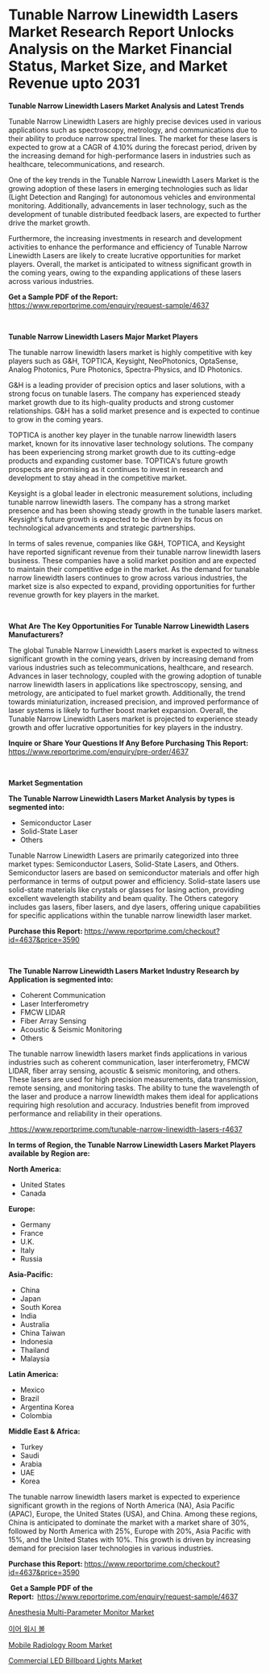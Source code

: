 <p><h1>Tunable Narrow Linewidth Lasers Market Research Report Unlocks Analysis on the Market Financial Status, Market Size, and Market Revenue upto 2031</h1></p><p><strong>Tunable Narrow Linewidth Lasers Market Analysis and Latest Trends</strong></p>
<p><p>Tunable Narrow Linewidth Lasers are highly precise devices used in various applications such as spectroscopy, metrology, and communications due to their ability to produce narrow spectral lines. The market for these lasers is expected to grow at a CAGR of 4.10% during the forecast period, driven by the increasing demand for high-performance lasers in industries such as healthcare, telecommunications, and research.</p><p>One of the key trends in the Tunable Narrow Linewidth Lasers Market is the growing adoption of these lasers in emerging technologies such as lidar (Light Detection and Ranging) for autonomous vehicles and environmental monitoring. Additionally, advancements in laser technology, such as the development of tunable distributed feedback lasers, are expected to further drive the market growth.</p><p>Furthermore, the increasing investments in research and development activities to enhance the performance and efficiency of Tunable Narrow Linewidth Lasers are likely to create lucrative opportunities for market players. Overall, the market is anticipated to witness significant growth in the coming years, owing to the expanding applications of these lasers across various industries.</p></p>
<p><strong>Get a Sample PDF of the Report:&nbsp;</strong> <a href="https://www.reportprime.com/enquiry/request-sample/4637">https://www.reportprime.com/enquiry/request-sample/4637</a></p>
<p>&nbsp;</p>
<p><strong>Tunable Narrow Linewidth Lasers Major Market Players</strong></p>
<p><p>The tunable narrow linewidth lasers market is highly competitive with key players such as G&H, TOPTICA, Keysight, NeoPhotonics, OptaSense, Analog Photonics, Pure Photonics, Spectra-Physics, and ID Photonics. </p><p>G&H is a leading provider of precision optics and laser solutions, with a strong focus on tunable lasers. The company has experienced steady market growth due to its high-quality products and strong customer relationships. G&H has a solid market presence and is expected to continue to grow in the coming years.</p><p>TOPTICA is another key player in the tunable narrow linewidth lasers market, known for its innovative laser technology solutions. The company has been experiencing strong market growth due to its cutting-edge products and expanding customer base. TOPTICA's future growth prospects are promising as it continues to invest in research and development to stay ahead in the competitive market.</p><p>Keysight is a global leader in electronic measurement solutions, including tunable narrow linewidth lasers. The company has a strong market presence and has been showing steady growth in the tunable lasers market. Keysight's future growth is expected to be driven by its focus on technological advancements and strategic partnerships.</p><p>In terms of sales revenue, companies like G&H, TOPTICA, and Keysight have reported significant revenue from their tunable narrow linewidth lasers business. These companies have a solid market position and are expected to maintain their competitive edge in the market. As the demand for tunable narrow linewidth lasers continues to grow across various industries, the market size is also expected to expand, providing opportunities for further revenue growth for key players in the market.</p></p>
<p>&nbsp;</p>
<p><strong>What Are The Key Opportunities For Tunable Narrow Linewidth Lasers Manufacturers?</strong></p>
<p><p>The global Tunable Narrow Linewidth Lasers market is expected to witness significant growth in the coming years, driven by increasing demand from various industries such as telecommunications, healthcare, and research. Advances in laser technology, coupled with the growing adoption of tunable narrow linewidth lasers in applications like spectroscopy, sensing, and metrology, are anticipated to fuel market growth. Additionally, the trend towards miniaturization, increased precision, and improved performance of laser systems is likely to further boost market expansion. Overall, the Tunable Narrow Linewidth Lasers market is projected to experience steady growth and offer lucrative opportunities for key players in the industry.</p></p>
<p><strong>Inquire or Share Your Questions If Any Before Purchasing This Report:</strong> <a href="https://www.reportprime.com/enquiry/pre-order/4637">https://www.reportprime.com/enquiry/pre-order/4637</a></p>
<p>&nbsp;</p>
<p><strong>Market Segmentation</strong></p>
<p><strong>The Tunable Narrow Linewidth Lasers Market Analysis by types is segmented into:</strong></p>
<p><ul><li>Semiconductor Laser</li><li>Solid-State Laser</li><li>Others</li></ul></p>
<p><p>Tunable Narrow Linewidth Lasers are primarily categorized into three market types: Semiconductor Lasers, Solid-State Lasers, and Others. Semiconductor lasers are based on semiconductor materials and offer high performance in terms of output power and efficiency. Solid-state lasers use solid-state materials like crystals or glasses for lasing action, providing excellent wavelength stability and beam quality. The Others category includes gas lasers, fiber lasers, and dye lasers, offering unique capabilities for specific applications within the tunable narrow linewidth laser market.</p></p>
<p><strong>Purchase this Report:&nbsp;</strong><a href="https://www.reportprime.com/checkout?id=4637&price=3590">https://www.reportprime.com/checkout?id=4637&price=3590</a></p>
<p>&nbsp;</p>
<p><strong>The Tunable Narrow Linewidth Lasers Market Industry Research by Application is segmented into:</strong></p>
<p><ul><li>Coherent Communication</li><li>Laser Interferometry</li><li>FMCW LIDAR</li><li>Fiber Array Sensing</li><li>Acoustic & Seismic Monitoring</li><li>Others</li></ul></p>
<p><p>The tunable narrow linewidth lasers market finds applications in various industries such as coherent communication, laser interferometry, FMCW LIDAR, fiber array sensing, acoustic & seismic monitoring, and others. These lasers are used for high precision measurements, data transmission, remote sensing, and monitoring tasks. The ability to tune the wavelength of the laser and produce a narrow linewidth makes them ideal for applications requiring high resolution and accuracy. Industries benefit from improved performance and reliability in their operations.</p></p>
<p><a href="https://www.reportprime.com/tunable-narrow-linewidth-lasers-r4637">&nbsp;https://www.reportprime.com/tunable-narrow-linewidth-lasers-r4637</a></p>
<p><strong>In terms of Region, the Tunable Narrow Linewidth Lasers Market Players available by Region are:</strong></p>
<p>
    <p> <strong> North America: </strong>
        <ul>
            <li>United States</li>
            <li>Canada</li>
        </ul>
        </p> 
    <p> <strong> Europe: </strong>
        <ul>
            <li>Germany</li>
            <li>France</li>
            <li>U.K.</li>
            <li>Italy</li>
            <li>Russia</li>
        </ul>
        </p> 
    <p> <strong> Asia-Pacific: </strong>
        <ul>
            <li>China</li>
            <li>Japan</li>
            <li>South Korea</li>
            <li>India</li>
            <li>Australia</li>
            <li>China Taiwan</li>
            <li>Indonesia</li>
            <li>Thailand</li>
            <li>Malaysia</li>
        </ul>
        </p> 
    <p> <strong> Latin America: </strong>
        <ul>
            <li>Mexico</li>
            <li>Brazil</li>
            <li>Argentina Korea</li>
            <li>Colombia</li>
        </ul>
        </p> 
    <p> <strong> Middle East & Africa: </strong>
        <ul>
            <li>Turkey</li>
            <li>Saudi</li>
            <li>Arabia</li>
            <li>UAE</li>
            <li>Korea</li>
        </ul>
    </p>
    </p>
<p><p>The tunable narrow linewidth lasers market is expected to experience significant growth in the regions of North America (NA), Asia Pacific (APAC), Europe, the United States (USA), and China. Among these regions, China is anticipated to dominate the market with a market share of 30%, followed by North America with 25%, Europe with 20%, Asia Pacific with 15%, and the United States with 10%. This growth is driven by increasing demand for precision laser technologies in various industries.</p></p>
<p><strong>Purchase this Report: </strong><a href="https://www.reportprime.com/checkout?id=4637&price=3590">https://www.reportprime.com/checkout?id=4637&price=3590</a></p>
<p>&nbsp;<strong>Get a Sample PDF of the Report:&nbsp;&nbsp;</strong><a href="https://www.reportprime.com/enquiry/request-sample/4637">https://www.reportprime.com/enquiry/request-sample/4637</a></p>
<p><strong></strong></p>
<p><p><a href="https://issuu.com/reportprime-2/docs/anesthesia-multi-parameter-monitor-market-size-203">Anesthesia Multi-Parameter Monitor Market</a></p><p><a href="https://github.com/hxzi07639916/Market-Research-Report-List-3/blob/main/585800758227.md">이어 워시 볼</a></p><p><a href="https://issuu.com/reportprime-2/docs/mobile-radiology-room-market-size-2030.pptx">Mobile Radiology Room Market</a></p><p><a href="https://github.com/mabutironaldo/Market-Research-Report-List-5/blob/main/commercial-led-billboard-lights-market.md">Commercial LED Billboard Lights Market</a></p></p>